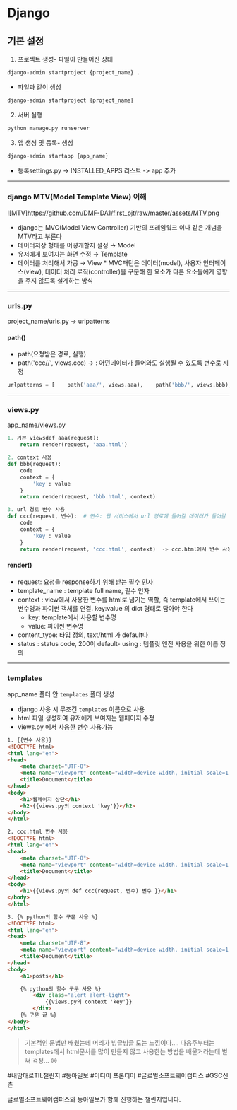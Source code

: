 # Django 
## 기본 설정
1. 프로젝트 생성- 파일이 만들어진 상태
```bash
django-admin startproject {project_name} .
``` 
- 파일과 같이 생성
```bash
django-admin startproject {project_name}
```
2. 서버 실행
```bash
python manage.py runserver
``` 
3. 앱 생성 및 등록- 생성
```bash
django-admin startapp {app_name}
```
- 등록settings.py -> INSTALLED_APPS 리스트 -> app 추가
---
### django MTV(Model Template View) 이해
![MTV]https://github.com/DMF-DA1/first_pjt/raw/master/assets/MTV.png
- django는 MVC(Model View Controller) 기반의 프레임워크 이나 같은 개념을 MTV라고 부른다
- 데이터저장 형태를 어떻게할지 설정 → Model
- 유저에게 보여지는 화면 수정 → Template
- 데이터를 처리해서 가공 → View
\* MVC패턴은 데이터(model), 사용자 인터페이스(view), 데이터 처리 로직(controller)을 구분해 한 요소가 다른 요소들에게 영향을 주지 않도록 설계하는 방식
---
### urls.py
project_name/urls.py -> urlpatterns
#### path()
- path(요청받은 경로, 실행)
- path('ccc//', views.ccc) -> : 어떤데이터가 들어와도 실행될 수 있도록 변수로 지정
```python
urlpatterns = [    path('aaa/', views.aaa),    path('bbb/', views.bbb),    path('ccc//', views.ccc),    ...]
```
---
### views.py
app_name/views.py
```python
1. 기본 viewsdef aaa(request):    
    return render(request, 'aaa.html')
```
```python
2. context 사용 
def bbb(request):    
    code    
    context = {        
        'key': value    
    }    
    return render(request, 'bbb.html', context)
```
```python
3. url 경로 변수 사용
def ccc(request, 변수):  # 변수: 웹 서비스에서 url 경로에 들어갈 데이터가 들어갈 이름    
    code    
    context = {
        'key': value    
    }    
    return render(request, 'ccc.html', context)  -> ccc.html에서 변수 사용
```
#### render()
- request: 요청을 response하기 위해 받는 필수 인자
- template_name : template full name, 필수 인자
- context : view에서 사용한 변수를 html로 넘기는 역할, 즉 template에서 쓰이는 변수명과 파이썬 객체를 연결. 
key:value 의 dict 형태로 담아야 한다    
    - key: template에서 사용할 변수명    
    - value: 파이썬 변수명
- content_type: 타입 정의, text/html 가 default다
- status : status code, 200이 default- using : 템플릿 엔진 사용을 위한 이름 정의
---
### templates 
app_name 폴더 안 `templates` 폴더 생성
- django 사용 시 무조건 `templates` 이름으로 사용
- html 파일 생성하여 유저에게 보여지는 웹페이지 수정
- views.py 에서 사용한 변수 사용가능
```html
1. {{변수 사용}}
<!DOCTYPE html>
<html lang="en">
<head>
    <meta charset="UTF-8">
    <meta name="viewport" content="width=device-width, initial-scale=1.0">
    <title>Document</title>
</head>
<body>
    <h1>웹페이지 상단</h1>
    <h2>{{views.py의 context 'key'}}</h2>
</body>
</html>
```
```html
2. ccc.html 변수 사용
<!DOCTYPE html>
<html lang="en">
<head>
    <meta charset="UTF-8">
    <meta name="viewport" content="width=device-width, initial-scale=1.0">
    <title>Document</title>
</head>
<body>
    <h1>{{views.py의 def ccc(request, 변수) 변수 }}</h1>
</body>
</html>
```

```html
3. {% python의 함수 구문 사용 %}
<!DOCTYPE html>
<html lang="en">
<head>
    <meta charset="UTF-8">
    <meta name="viewport" content="width=device-width, initial-scale=1.0">
    <title>Document</title>
</head>
<body>
    <h1>posts</h1>

    {% python의 함수 구문 사용 %}
        <div class="alert alert-light">
            {{views.py의 context 'key'}}
        </div>
    {% 구문 끝 %}
</body>
</html>
```

            
> 기본적인 문법만 배웠는데 머리가 빙글빙글 도는 느낌이다.... 다음주부터는 templates에서 html문서를 많이 만들지 않고 사용한는 방법을 배울거라는데 벌써 걱정... 😢

#내맘대로TIL챌린지 #동아일보 #미디어 프론티어 #글로벌소프트웨어캠퍼스 #GSC신촌

글로벌소프트웨어캠퍼스와 동아일보가 함께 진행하는 챌린지입니다.